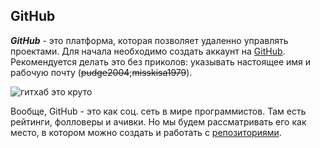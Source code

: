 ## GitHub

***GitHub*** - это платформа, которая позволяет удаленно управлять проектами. Для начала необходимо создать аккаунт на [GitHub](https://github.com/). Рекомендуется делать это без приколов: указывать настоящее имя и рабочую почту (~~pudge2004~~;~~misskisa1979~~).

![гитхаб это круто](/tasknumber3.14/1580203334177027736.jpeg)

Вообще, GitHub - это как соц. сеть в мире программистов. Там есть рейтинги, фолловеры и ачивки. Но мы будем рассматривать его как место, в котором можно создать и работать с [репозиториями](/tasknumber3.14/reposit.md).
